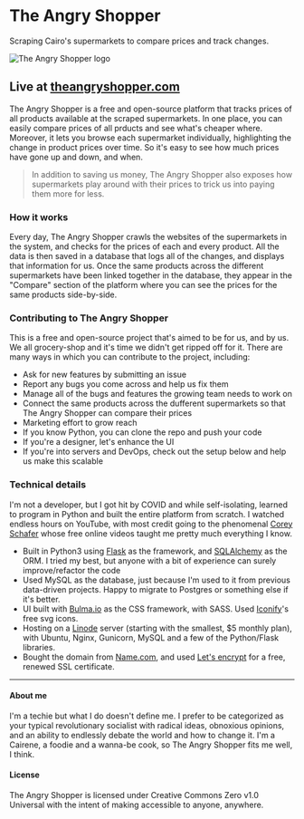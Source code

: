 # The Angry Shopper
Scraping Cairo's supermarkets to compare prices and track changes.

![The Angry Shopper logo](https://theangryshopper.com/static/images/the-angry-shopper-logo.png)

## Live at [theangryshopper.com](https://theangryshopper.com)
The Angry Shopper is a free and open-source platform that tracks prices of all products available at the scraped supermarkets. In one place, you can easily compare prices of all prducts and see what's cheaper where. Moreover, it lets you browse each supermarket individually, highlighting the change in product prices over time. So it's easy to see how much prices have gone up and down, and when. 

> In addition to saving us money, The Angry Shopper also exposes how supermarkets play around with their prices to trick us into paying them more for less. 

### How it works
Every day, The Angry Shopper crawls the websites of the supermarkets in the system, and checks for the prices of each and every product. All the data is then saved in a database that logs all of the changes, and displays that information for us. Once the same products across the different supermarkets have been linked together in the database, they appear in the "Compare" section of the platform where you can see the prices for the same products side-by-side.

### Contributing to The Angry Shopper
This is a free and open-source project that's aimed to be for us, and by us. We all grocery-shop and it's time we didn't get ripped off for it. There are many ways in which you can contribute to the project, including:
* Ask for new features by submitting an issue
* Report any bugs you come across and help us fix them
* Manage all of the bugs and features the growing team needs to work on
* Connect the same products across the dufferent supermarkets so that The Angry Shopper can compare their prices
* Marketing effort to grow reach
* If you know Python, you can clone the repo and push your code
* If you're a designer, let's enhance the UI
* If you're into servers and DevOps, check out the setup below and help us make this scalable

### Technical details
I'm not a developer, but I got hit by COVID and while self-isolating, learned to program in Python and built the entire platform from scratch. I watched endless hours on YouTube, with most credit going to the phenomenal [Corey Schafer](https://www.youtube.com/user/schafer5) whose free online videos taught me pretty much everything I know. 
* Built in Python3 using [Flask](https://flask.palletsprojects.com/en/1.1.x/) as the framework, and [SQLAlchemy](https://www.sqlalchemy.org/) as the ORM. I tried my best, but anyone with a bit of experience can surely improve/refactor the code
* Used MySQL as the database, just because I'm used to it from previous data-driven projects. Happy to migrate to Postgres or something else if it's better.
* UI built with [Bulma.io](https://bulma.io/) as the CSS framework, with SASS. Used [Iconify](https://iconify.design/)'s free svg icons. 
* Hosting on a [Linode](https://www.linode.com/) server (starting with the smallest, $5 monthly plan), with Ubuntu, Nginx, Gunicorn, MySQL and a few of the Python/Flask libraries.
* Bought the domain from [Name.com](https://www.name.com/), and used [Let's encrypt](https://letsencrypt.org/) for a free, renewed SSL certificate.

---

#### About me
I'm a techie but what I do doesn't define me. I prefer to be categorized as your typical revolutionary socialist with radical ideas, obnoxious opinions, and an ability to endlessly debate the world and how to change it. I'm a Cairene, a foodie and a wanna-be cook, so The Angry Shopper fits me well, I think.

#### License
The Angry Shopper is licensed under Creative Commons Zero v1.0 Universal with the intent of making accessible to anyone, anywhere. 